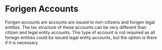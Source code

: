 # Forigen Accounts

Forigen accounts are accounts are issued to non-citizens and forigen legal entities.  The tax structure of these accounts can be very different than citizen and legal entity accounts.  This type of account is not required as all foriegn entities could be issued legal entity accounts, but the option is there if it is necessary.
